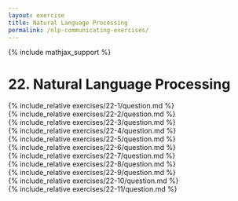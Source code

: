```yaml
---
layout: exercise
title: Natural Language Processing
permalink: /nlp-communicating-exercises/
---
```


{% include mathjax_support %}

# 22. Natural Language Processing

<div><i class="arrow-up loader" data-chapter="nlp-communicating-exercises" data-exercise="ex_1" data-rating="0"></i></div>
{% include_relative exercises/22-1/question.md %}

<div><i class="arrow-up loader" data-chapter="nlp-communicating-exercises" data-exercise="ex_2" data-rating="0"></i></div>
{% include_relative exercises/22-2/question.md %}

<div><i class="arrow-up loader" data-chapter="nlp-communicating-exercises" data-exercise="ex_3" data-rating="0"></i></div>
{% include_relative exercises/22-3/question.md %}

<div><i class="arrow-up loader" data-chapter="nlp-communicating-exercises" data-exercise="ex_4" data-rating="0"></i></div>
{% include_relative exercises/22-4/question.md %}

<div><i class="arrow-up loader" data-chapter="nlp-communicating-exercises" data-exercise="ex_5" data-rating="0"></i></div>
{% include_relative exercises/22-5/question.md %}

<div><i class="arrow-up loader" data-chapter="nlp-communicating-exercises" data-exercise="ex_6" data-rating="0"></i></div>
{% include_relative exercises/22-6/question.md %}

<div><i class="arrow-up loader" data-chapter="nlp-communicating-exercises" data-exercise="ex_7" data-rating="0"></i></div>
{% include_relative exercises/22-7/question.md %}

<div><i class="arrow-up loader" data-chapter="nlp-communicating-exercises" data-exercise="ex_8" data-rating="0"></i></div>
{% include_relative exercises/22-8/question.md %}

<div><i class="arrow-up loader" data-chapter="nlp-communicating-exercises" data-exercise="ex_9" data-rating="0"></i></div>
{% include_relative exercises/22-9/question.md %}

<div><i class="arrow-up loader" data-chapter="nlp-communicating-exercises" data-exercise="ex_10" data-rating="0"></i></div>
{% include_relative exercises/22-10/question.md %}

<div><i class="arrow-up loader" data-chapter="nlp-communicating-exercises" data-exercise="ex_11" data-rating="0"></i></div>
{% include_relative exercises/22-11/question.md %}

